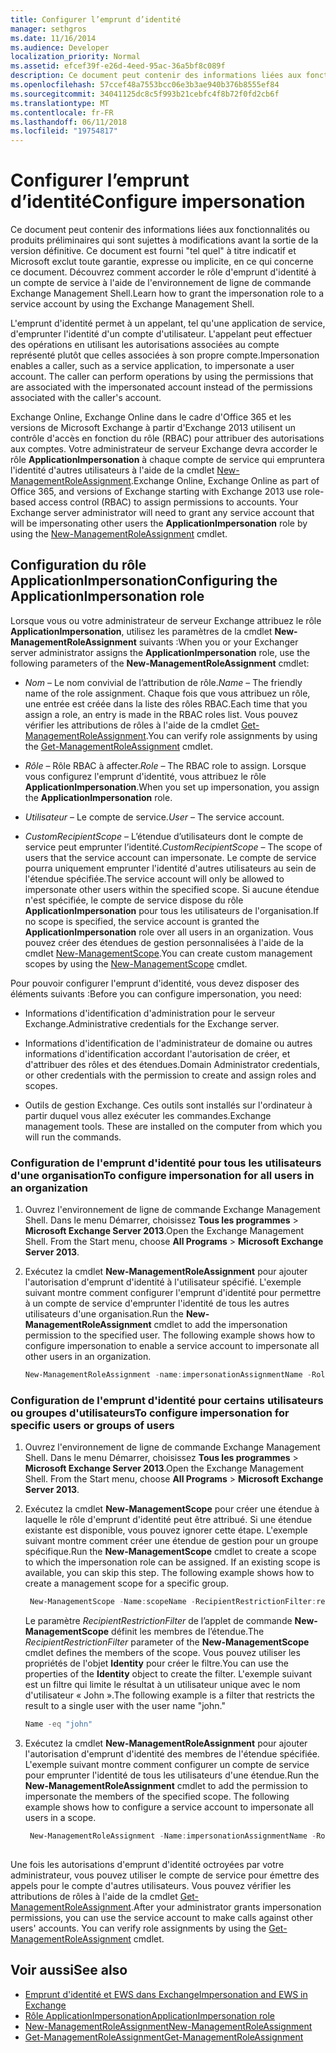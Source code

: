 ```yaml
---
title: Configurer l’emprunt d’identité
manager: sethgros
ms.date: 11/16/2014
ms.audience: Developer
localization_priority: Normal
ms.assetid: efcef39f-e26d-4eed-95ac-36a5bf8c089f
description: Ce document peut contenir des informations liées aux fonctionnalités ou produits préliminaires qui sont sujettes à modifications avant la sortie de la version définitive. Ce document est fourni "tel quel" à titre indicatif et Microsoft exclut toute garantie, expresse ou implicite, en ce qui concerne ce document. Découvrez comment accorder le rôle d'emprunt d'identité à un compte de service à l'aide de l'environnement de ligne de commande Exchange Management Shell.
ms.openlocfilehash: 57ccef48a7553bcc06e3b3ae940b376b8555ef84
ms.sourcegitcommit: 34041125dc8c5f993b21cebfc4f8b72f0fd2cb6f
ms.translationtype: MT
ms.contentlocale: fr-FR
ms.lasthandoff: 06/11/2018
ms.locfileid: "19754817"
---
```

# <a name="configure-impersonation"></a><span data-ttu-id="56d0b-103">Configurer l’emprunt d’identité</span><span class="sxs-lookup"><span data-stu-id="56d0b-103">Configure impersonation</span></span>

<span data-ttu-id="56d0b-104">Ce document peut contenir des informations liées aux fonctionnalités ou produits préliminaires qui sont sujettes à modifications avant la sortie de la version définitive. Ce document est fourni "tel quel" à titre indicatif et Microsoft exclut toute garantie, expresse ou implicite, en ce qui concerne ce document. Découvrez comment accorder le rôle d'emprunt d'identité à un compte de service à l'aide de l'environnement de ligne de commande Exchange Management Shell.</span><span class="sxs-lookup"><span data-stu-id="56d0b-104">Learn how to grant the impersonation role to a service account by using the Exchange Management Shell.</span></span> 
  
<span data-ttu-id="56d0b-p101">L'emprunt d'identité permet à un appelant, tel qu'une application de service, d'emprunter l'identité d'un compte d'utilisateur. L'appelant peut effectuer des opérations en utilisant les autorisations associées au compte représenté plutôt que celles associées à son propre compte.</span><span class="sxs-lookup"><span data-stu-id="56d0b-p101">Impersonation enables a caller, such as a service application, to impersonate a user account. The caller can perform operations by using the permissions that are associated with the impersonated account instead of the permissions associated with the caller's account.</span></span>
  
<span data-ttu-id="56d0b-p102">Exchange Online, Exchange Online dans le cadre d'Office 365 et les versions de Microsoft Exchange à partir d'Exchange 2013 utilisent un contrôle d'accès en fonction du rôle (RBAC) pour attribuer des autorisations aux comptes. Votre administrateur de serveur Exchange devra accorder le rôle **ApplicationImpersonation** à chaque compte de service qui empruntera l'identité d'autres utilisateurs à l'aide de la cmdlet [New-ManagementRoleAssignment](http://msdn.microsoft.com/library/34d4f2e3-f2c5-49e1-a6a9-1366da65a78c.aspx).</span><span class="sxs-lookup"><span data-stu-id="56d0b-p102">Exchange Online, Exchange Online as part of Office 365, and versions of Exchange starting with Exchange 2013 use role-based access control (RBAC) to assign permissions to accounts. Your Exchange server administrator will need to grant any service account that will be impersonating other users the **ApplicationImpersonation** role by using the [New-ManagementRoleAssignment](http://msdn.microsoft.com/library/34d4f2e3-f2c5-49e1-a6a9-1366da65a78c.aspx) cmdlet.</span></span> 
  
## <a name="configuring-the-applicationimpersonation-role"></a><span data-ttu-id="56d0b-109">Configuration du rôle ApplicationImpersonation</span><span class="sxs-lookup"><span data-stu-id="56d0b-109">Configuring the ApplicationImpersonation role</span></span>

<span data-ttu-id="56d0b-110">Lorsque vous ou votre administrateur de serveur Exchange attribuez le rôle **ApplicationImpersonation**, utilisez les paramètres de la cmdlet **New-ManagementRoleAssignment** suivants :</span><span class="sxs-lookup"><span data-stu-id="56d0b-110">When you or your Exchanger server administrator assigns the **ApplicationImpersonation** role, use the following parameters of the **New-ManagementRoleAssignment** cmdlet:</span></span> 
  
-  <span data-ttu-id="56d0b-111">_Nom_ &ndash; Le nom convivial de l’attribution de rôle.</span><span class="sxs-lookup"><span data-stu-id="56d0b-111">_Name_ &ndash; The friendly name of the role assignment.</span></span> <span data-ttu-id="56d0b-112">Chaque fois que vous attribuez un rôle, une entrée est créée dans la liste des rôles RBAC.</span><span class="sxs-lookup"><span data-stu-id="56d0b-112">Each time that you assign a role, an entry is made in the RBAC roles list.</span></span> <span data-ttu-id="56d0b-113">Vous pouvez vérifier les attributions de rôles à l'aide de la cmdlet [Get-ManagementRoleAssignment](http://msdn.microsoft.com/library/a3a6ee46-061b-444a-8639-43a416309445.aspx).</span><span class="sxs-lookup"><span data-stu-id="56d0b-113">You can verify role assignments by using the [Get-ManagementRoleAssignment](http://msdn.microsoft.com/library/a3a6ee46-061b-444a-8639-43a416309445.aspx) cmdlet.</span></span> 
    
-  <span data-ttu-id="56d0b-114">_Rôle_ &ndash; Rôle RBAC à affecter.</span><span class="sxs-lookup"><span data-stu-id="56d0b-114">_Role_ &ndash; The RBAC role to assign.</span></span> <span data-ttu-id="56d0b-115">Lorsque vous configurez l'emprunt d'identité, vous attribuez le rôle **ApplicationImpersonation**.</span><span class="sxs-lookup"><span data-stu-id="56d0b-115">When you set up impersonation, you assign the **ApplicationImpersonation** role.</span></span> 
    
-  <span data-ttu-id="56d0b-116">_Utilisateur_ &ndash; Le compte de service.</span><span class="sxs-lookup"><span data-stu-id="56d0b-116">_User_ &ndash; The service account.</span></span> 
    
-  <span data-ttu-id="56d0b-117">_CustomRecipientScope_ &ndash; L’étendue d’utilisateurs dont le compte de service peut emprunter l’identité.</span><span class="sxs-lookup"><span data-stu-id="56d0b-117">_CustomRecipientScope_ &ndash; The scope of users that the service account can impersonate.</span></span> <span data-ttu-id="56d0b-118">Le compte de service pourra uniquement emprunter l'identité d'autres utilisateurs au sein de l'étendue spécifiée.</span><span class="sxs-lookup"><span data-stu-id="56d0b-118">The service account will only be allowed to impersonate other users within the specified scope.</span></span> <span data-ttu-id="56d0b-119">Si aucune étendue n'est spécifiée, le compte de service dispose du rôle **ApplicationImpersonation** pour tous les utilisateurs de l'organisation.</span><span class="sxs-lookup"><span data-stu-id="56d0b-119">If no scope is specified, the service account is granted the **ApplicationImpersonation** role over all users in an organization.</span></span> <span data-ttu-id="56d0b-120">Vous pouvez créer des étendues de gestion personnalisées à l'aide de la cmdlet [New-ManagementScope](http://msdn.microsoft.com/library/1ea1f474-69d6-48c0-9beb-bfa4442c5dab.aspx).</span><span class="sxs-lookup"><span data-stu-id="56d0b-120">You can create custom management scopes by using the [New-ManagementScope](http://msdn.microsoft.com/library/1ea1f474-69d6-48c0-9beb-bfa4442c5dab.aspx) cmdlet.</span></span> 
    
<span data-ttu-id="56d0b-121">Pour pouvoir configurer l'emprunt d'identité, vous devez disposer des éléments suivants :</span><span class="sxs-lookup"><span data-stu-id="56d0b-121">Before you can configure impersonation, you need:</span></span>
  
- <span data-ttu-id="56d0b-122">Informations d'identification d'administration pour le serveur Exchange.</span><span class="sxs-lookup"><span data-stu-id="56d0b-122">Administrative credentials for the Exchange server.</span></span>
    
- <span data-ttu-id="56d0b-123">Informations d'identification de l'administrateur de domaine ou autres informations d'identification accordant l'autorisation de créer, et d'attribuer des rôles et des étendues.</span><span class="sxs-lookup"><span data-stu-id="56d0b-123">Domain Administrator credentials, or other credentials with the permission to create and assign roles and scopes.</span></span>
    
- <span data-ttu-id="56d0b-p106">Outils de gestion Exchange. Ces outils sont installés sur l'ordinateur à partir duquel vous allez exécuter les commandes.</span><span class="sxs-lookup"><span data-stu-id="56d0b-p106">Exchange management tools. These are installed on the computer from which you will run the commands.</span></span>
    
### <a name="to-configure-impersonation-for-all-users-in-an-organization"></a><span data-ttu-id="56d0b-126">Configuration de l'emprunt d'identité pour tous les utilisateurs d'une organisation</span><span class="sxs-lookup"><span data-stu-id="56d0b-126">To configure impersonation for all users in an organization</span></span>

1. <span data-ttu-id="56d0b-p107">Ouvrez l'environnement de ligne de commande Exchange Management Shell. Dans le menu Démarrer, choisissez **Tous les programmes** > **Microsoft Exchange Server 2013**.</span><span class="sxs-lookup"><span data-stu-id="56d0b-p107">Open the Exchange Management Shell. From the Start menu, choose **All Programs** > **Microsoft Exchange Server 2013**.</span></span> 
    
2. <span data-ttu-id="56d0b-p108">Exécutez la cmdlet **New-ManagementRoleAssignment** pour ajouter l'autorisation d'emprunt d'identité à l'utilisateur spécifié. L'exemple suivant montre comment configurer l'emprunt d'identité pour permettre à un compte de service d'emprunter l'identité de tous les autres utilisateurs d'une organisation.</span><span class="sxs-lookup"><span data-stu-id="56d0b-p108">Run the **New-ManagementRoleAssignment** cmdlet to add the impersonation permission to the specified user. The following example shows how to configure impersonation to enable a service account to impersonate all other users in an organization.</span></span> 
    
   ```powershell
   New-ManagementRoleAssignment -name:impersonationAssignmentName -Role:ApplicationImpersonation -User:serviceAccount 
   ```

### <a name="to-configure-impersonation-for-specific-users-or-groups-of-users"></a><span data-ttu-id="56d0b-131">Configuration de l'emprunt d'identité pour certains utilisateurs ou groupes d'utilisateurs</span><span class="sxs-lookup"><span data-stu-id="56d0b-131">To configure impersonation for specific users or groups of users</span></span>

1. <span data-ttu-id="56d0b-p109">Ouvrez l'environnement de ligne de commande Exchange Management Shell. Dans le menu Démarrer, choisissez **Tous les programmes** > **Microsoft Exchange Server 2013**.</span><span class="sxs-lookup"><span data-stu-id="56d0b-p109">Open the Exchange Management Shell. From the Start menu, choose **All Programs** > **Microsoft Exchange Server 2013**.</span></span> 
    
2. <span data-ttu-id="56d0b-p110">Exécutez la cmdlet **New-ManagementScope** pour créer une étendue à laquelle le rôle d'emprunt d'identité peut être attribué. Si une étendue existante est disponible, vous pouvez ignorer cette étape. L'exemple suivant montre comment créer une étendue de gestion pour un groupe spécifique.</span><span class="sxs-lookup"><span data-stu-id="56d0b-p110">Run the **New-ManagementScope** cmdlet to create a scope to which the impersonation role can be assigned. If an existing scope is available, you can skip this step. The following example shows how to create a management scope for a specific group.</span></span> 
    
   ```powershell
    New-ManagementScope -Name:scopeName -RecipientRestrictionFilter:recipientFilter
   ```

   <span data-ttu-id="56d0b-137">Le paramètre _RecipientRestrictionFilter_ de l’applet de commande **New-ManagementScope** définit les membres de l’étendue.</span><span class="sxs-lookup"><span data-stu-id="56d0b-137">The _RecipientRestrictionFilter_ parameter of the **New-ManagementScope** cmdlet defines the members of the scope.</span></span> <span data-ttu-id="56d0b-138">Vous pouvez utiliser les propriétés de l'objet **Identity** pour créer le filtre.</span><span class="sxs-lookup"><span data-stu-id="56d0b-138">You can use the properties of the **Identity** object to create the filter.</span></span> <span data-ttu-id="56d0b-139">L'exemple suivant est un filtre qui limite le résultat à un utilisateur unique avec le nom d'utilisateur « John ».</span><span class="sxs-lookup"><span data-stu-id="56d0b-139">The following example is a filter that restricts the result to a single user with the user name "john."</span></span> 
    
   ```powershell
   Name -eq "john"
   ```

3. <span data-ttu-id="56d0b-p112">Exécutez la cmdlet **New-ManagementRoleAssignment** pour ajouter l'autorisation d'emprunt d'identité des membres de l'étendue spécifiée. L'exemple suivant montre comment configurer un compte de service pour emprunter l'identité de tous les utilisateurs d'une étendue.</span><span class="sxs-lookup"><span data-stu-id="56d0b-p112">Run the **New-ManagementRoleAssignment** cmdlet to add the permission to impersonate the members of the specified scope. The following example shows how to configure a service account to impersonate all users in a scope.</span></span> 
    
   ```powershell
    New-ManagementRoleAssignment -Name:impersonationAssignmentName -Role:ApplicationImpersonation -User:serviceAccount -CustomRecipientWriteScope:scopeName
    
   ```


<span data-ttu-id="56d0b-p113">Une fois les autorisations d'emprunt d'identité octroyées par votre administrateur, vous pouvez utiliser le compte de service pour émettre des appels pour le compte d'autres utilisateurs. Vous pouvez vérifier les attributions de rôles à l'aide de la cmdlet [Get-ManagementRoleAssignment](http://msdn.microsoft.com/library/a3a6ee46-061b-444a-8639-43a416309445.aspx).</span><span class="sxs-lookup"><span data-stu-id="56d0b-p113">After your administrator grants impersonation permissions, you can use the service account to make calls against other users' accounts. You can verify role assignments by using the [Get-ManagementRoleAssignment](http://msdn.microsoft.com/library/a3a6ee46-061b-444a-8639-43a416309445.aspx) cmdlet.</span></span> 
  
## <a name="see-also"></a><span data-ttu-id="56d0b-144">Voir aussi</span><span class="sxs-lookup"><span data-stu-id="56d0b-144">See also</span></span>

- [<span data-ttu-id="56d0b-145">Emprunt d'identité et EWS dans Exchange</span><span class="sxs-lookup"><span data-stu-id="56d0b-145">Impersonation and EWS in Exchange</span></span>](impersonation-and-ews-in-exchange.md)
- [<span data-ttu-id="56d0b-146">Rôle ApplicationImpersonation</span><span class="sxs-lookup"><span data-stu-id="56d0b-146">ApplicationImpersonation role</span></span>](http://technet.microsoft.com/en-us/library/dd776119%28v=exchg.150%29.aspx)   
- [<span data-ttu-id="56d0b-147">New-ManagementRoleAssignment</span><span class="sxs-lookup"><span data-stu-id="56d0b-147">New-ManagementRoleAssignment</span></span>](http://msdn.microsoft.com/library/34d4f2e3-f2c5-49e1-a6a9-1366da65a78c.aspx)    
- [<span data-ttu-id="56d0b-148">Get-ManagementRoleAssignment</span><span class="sxs-lookup"><span data-stu-id="56d0b-148">Get-ManagementRoleAssignment</span></span>](http://msdn.microsoft.com/library/a3a6ee46-061b-444a-8639-43a416309445.aspx)
    


